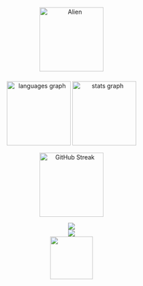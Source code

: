 

###

<div id="header" align="center">
  <img src="https://raw.githubusercontent.com/Tarikul-Islam-Anik/Animated-Fluent-Emojis/master/Emojis/Smilies/Alien.png" alt="Alien" width="150" height="150" />
</div>


###

<div align="center">
  
  
  <img src="https://github-readme-stats-ebon-one-23.vercel.app/api/top-langs?locale=en&hide_title=false&layout=compact&card_width=320&langs_count=5&theme=ambient_gradient&hide_border=true&username=antonypauson" height="150" alt="languages graph" />
  <img src="https://github-readme-stats-ebon-one-23.vercel.app/api?hide_title=false&hide_rank=false&show_icons=true&include_all_commits=true&count_private=true&disable_animations=false&theme=ambient_gradient&locale=en&hide_border=true&username=antonypauson" height="150" alt="stats graph"/>
  
 <a href="https://git.io/streak-stats"><img src="https://github-readme-streak-stats-taupe-six.vercel.app?user=antonypauson&theme=ambient_gradient&hide_border=true" alt="GitHub Streak" fire="red" height="150" /></a>
</div>

<div align="center">
 <img src="https://reading-stats.onrender.com/api/badge/main" />
</div>


<div align="center">
  <a href="https://discord.com/channels/@me/heliostone/"><img src="https://img.shields.io/badge/Discord-%235865F2.svg?style=for-the-badge&logo=discord&logoColor=white"></a>
</div>

<div align="center">
  <img src="http://github-profile-summary-cards.vercel.app/api/cards/profile-details?username=antonypauson&theme=vue" height="100">
</div>



<!---
antonypauson/antonypauson is a ✨ special ✨ repository because its `README.md` (this file) appears on your GitHub profile.
You can click the Preview link to take a look at your changes.
--->

